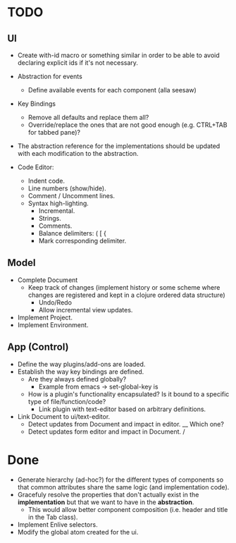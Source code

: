TODO
====

UI
--

- Create with-id macro or something similar in order to be able to avoid declaring explicit ids if it's not necessary.
- Abstraction for events
  - Define available events for each component (alla seesaw)
- Key Bindings
  - Remove all defaults and replace them all?
  - Override/replace the ones that are not good enough (e.g. CTRL+TAB for tabbed pane)?
- The abstraction reference for the implementations should be updated with each modification to the abstraction.

- Code Editor:
  - Indent code.
  - Line numbers (show/hide).
  - Comment / Uncomment lines.
  - Syntax high-lighting.
    - Incremental.
    - Strings.
    - Comments.
    - Balance delimiters: ( [ {
    - Mark corresponding delimiter.

Model
-----

- Complete Document
  - Keep track of changes (implement history or some scheme where changes are registered and kept in a clojure ordered data structure)
    - Undo/Redo
    - Allow incremental view updates.
- Implement Project.
- Implement Environment.

App (Control)
-------------

- Define the way plugins/add-ons are loaded.
- Establish the way key bindings are defined.
  - Are they always defined globally?
    - Example from emacs -> set-global-key is 
  - How is a plugin's functionality encapsulated? Is it bound to a specific type of file/function/code?
    - Link plugin with text-editor based on arbitrary definitions.
- Link Document to ui/text-editor.
  - Detect updates from Document and impact in editor. \__ Which one?
  - Detect updates form editor and impact in Document. /
    
Done
====
- Generate hierarchy (ad-hoc?) for the different types of components so that common attributes share the same logic (and implementation code).
- Gracefuly resolve the properties that don't actually exist in the **implementation** but that we want to have in the **abstraction**.
  - This would allow better component composition (i.e. header and title in the Tab class).
- Implement Enlive selectors.
- Modify the global atom created for the ui.